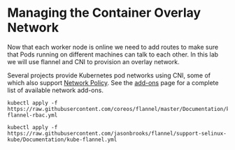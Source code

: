 # Managing the Container Overlay Network

Now that each worker node is online we need to add routes to make sure that Pods running on different machines can talk to each other. In this lab we will use flannel and CNI to provision an overlay network.

Several projects provide Kubernetes pod networks using CNI, some of which also support [Network Policy](https://kubernetes.io/docs/concepts/services-networking/networkpolicies/). See the [add-ons](https://kubernetes.io/docs/concepts/cluster-administration/addons/) page for a complete list of available network add-ons.

```
kubectl apply -f https://raw.githubusercontent.com/coreos/flannel/master/Documentation/kube-flannel-rbac.yml

kubectl apply -f https://raw.githubusercontent.com/jasonbrooks/flannel/support-selinux-kube/Documentation/kube-flannel.yml
```